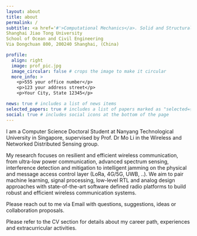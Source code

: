 ```yaml
---
layout: about
title: about
permalink: /
subtitle: <a href='#'>Computational Mechanics</a>. Solid and Structural Mechanics 
Shanghai Jiao Tong University
School of Ocean and Civil Engineering
Via Dongchuan 800, 200240 Shanghai, (China)

profile:
  align: right
  image: prof_pic.jpg
  image_circular: false # crops the image to make it circular
  more_info: >
    <p>555 your office number</p>
    <p>123 your address street</p>
    <p>Your City, State 12345</p>

news: true # includes a list of news items
selected_papers: true # includes a list of papers marked as "selected={true}"
social: true # includes social icons at the bottom of the page
---
```


I am a Computer Science Doctoral Student at Nanyang Technological University in Singapore, supervised by Prof. Dr Mo Li in the Wireless and Networked Distributed Sensing group.

My research focuses on resilient and efficient wireless communication, from ultra-low power communication, advanced spectrum sensing, interference detection and mitigation to intelligent jamming on the physical and message access control layer (LoRa, 4G/5G, UWB, ..). We aim to pair machine learning, signal processing, low-level RTL and analog design approaches with state-of-the-art software defined radio platforms to build robust and efficient wireless communication systems.

Please reach out to me via Email with questions, suggestions, ideas or collaboration proposals.

Please refer to the CV section for details about my career path, experiences and extracurricular activities.
